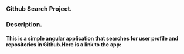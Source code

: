 ### Github Search Project.

### Description.
#### This is a simple angular application that searches for user profile and repositories in Github.Here is a link to the app:

#### 



 